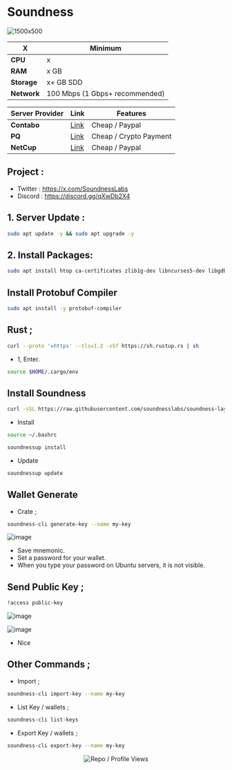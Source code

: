 # Soundness

![1500x500](https://github.com/user-attachments/assets/6411da65-2338-4de9-8ac1-501c845e2a29)

| X        | Minimum              |
|------------------|----------------------------|
| **CPU**          | x |
| **RAM**          | x GB                     |
| **Storage**      | x+ GB SDD                   |
| **Network**      | 100 Mbps (1 Gbps+ recommended) |

| Server Provider        | Link              | Features |
|------------------|----------------------------|----------------------------|
| **Contabo**          | [Link](https://www.dpbolvw.net/click-101330552-12454592)                     | Cheap / Paypal  |
| **PQ**      | [Link](https://pq.hosting/?from=627713)                  | Cheap / Crypto Payment |
| **NetCup**          | [Link](https://www.netcup.com/en/?ref=261820) | Cheap / Paypal |

## Project : 
- Twitter : https://x.com/SoundnessLabs
- Discord : https://discord.gg/qXwDb2X4


## 1. Server Update : 

```bash
sudo apt update -y && sudo apt upgrade -y
```
## 2. Install Packages:

```bash
sudo apt install htop ca-certificates zlib1g-dev libncurses5-dev libgdbm-dev libnss3-dev tmux iptables curl nvme-cli git wget make jq libleveldb-dev build-essential pkg-config ncdu tar clang bsdmainutils lsb-release libssl-dev libreadline-dev libffi-dev jq gcc screen file unzip lz4 -y
```

## Install Protobuf Compiler

```bash
sudo apt install -y protobuf-compiler
```

## Rust ; 

```bash
curl --proto '=https' --tlsv1.2 -sSf https://sh.rustup.rs | sh
```

- 1, Enter.

```bash
source $HOME/.cargo/env
```

## Install Soundness

```bash
curl -sSL https://raw.githubusercontent.com/soundnesslabs/soundness-layer/main/soundnessup/install | bash
```

- Install

```bash
source ~/.bashrc 
```


```bash
soundnessup install
```

- Update

```bash
soundnessup update
```

## Wallet Generate

- Crate ; 

```bash
soundness-cli generate-key --name my-key
```

![image](https://github.com/user-attachments/assets/2b4ef606-bf79-410f-9a3d-bd734ca7b9d7)


- Save mnemonic.
- Set a password for your wallet.
- When you type your password on Ubuntu servers, it is not visible.

## Send Public Key ; 
```bash
!access public-key
```
![image](https://github.com/user-attachments/assets/d368c41c-dc3f-4e07-aa50-fef56c2141a2)

![image](https://github.com/user-attachments/assets/040cfbb7-fe7d-4513-8f58-6de1c66a96a5)

- Nice

## Other Commands ; 

- Import ; 
```bash
soundness-cli import-key --name my-key
```

- List Key / wallets ; 

```bash
soundness-cli list-keys
```

- Export Key / wallets ; 

```bash
soundness-cli export-key --name my-key
```



<p align="center">
  <img src="https://komarev.com/ghpvc/?username=FurkanL0&style=flat-square&color=red&label=Profile+Views+/+Repo+Views+" alt="Repo / Profile Views" />
</p>
